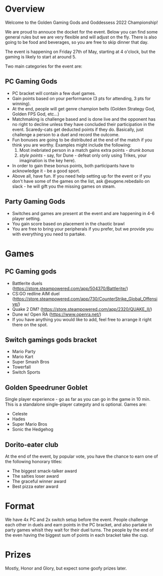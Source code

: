 # Overview
Welcome to the Golden Gaming Gods and Goddessess 2022 Championship!

We are proud to annouce the docket for the event. Below you can find some general rules but we are very flexible and will adjust on the fly.
There is also going to be food and beverages, so you are free to skip dinner that day.

The event is happening on Friday 27th of May, starting at 4 o'clock, but the gaming is likely to start at around 5.

Two main categories for the event are:

## PC Gaming Gods ##
- PC bracket will contain a few duel games.
- Gain points based on your performance (3 pts for attending, 3 pts for winning).
- At the end, people will get genre champion belts (Golden Strategy God, Golden FPS God, etc...)
- Matchmaking is challenge based and is done live and the opponent has no right to decline unless they have concluded their participation in the event. Scaredy-cats get deducted points if they do. Basically, just challenge a person to a duel and record the outcome.
- Fun bonuses are going to be distributed at the end of the match if you think you are worthy. Examples might include the following:
  1) Most inebriated person in a match gains extra points - *drunk bonus*
  2) *style points* - say, for Dune - defeat only only using Trikes, your imagination is the key here).
- In order to gain these bonus points, both participants have to acknowledge it - be a good sport.
- Above all, have fun. If you need help setting up for the event or if you don't have some of the games on the list, ask @eugene.rebedailo on slack - he will gift you the missing games on steam.

## Party Gaming Gods ##
- Switches and games are present at the event and are happening in 4-6 player setting. 
- You gain score based on placement in the chaotic brawl
- You are free to bring your peripherals if you prefer, but we provide you with everything you need to partake.

# Games
## PC Gaming gods
- Battlerite duels (https://store.steampowered.com/app/504370/Battlerite/)
- CS:GO redline AIM duel (https://store.steampowered.com/app/730/CounterStrike_Global_Offensive/)
- Quake 2 DM? (https://store.steampowered.com/app/2320/QUAKE_II/)
- Dune w/ Open RA (https://www.openra.net/)
- If you have anything you would like to add, feel free to arrange it right there on the spot.

## Switch gamings gods bracket
- Mario Party
- Mario Kart
- Super Smash Bros
- Towerfall
- Switch Sports

## Golden Speedruner Goblet 
Single player experience - go as far as you can go in the game in 10 min. This is a standalone single-player categoty and is optional.
Games are:
- Celeste
- Hades
- Super Mario Bros
- Sonic the Hedgehog

## Dorito-eater club
At the end of the event, by popular vote, you have the chance to earn one of the following honorary titles:
- The biggest smack-talker award
- The salties loser award
- The graceful winner award
- Best pizza eater award

# Format
We have 4x PC and 2x switch setup before the event.
People challenge each other in duels and earn points in the PC bracket, and also partake in party games whislt they wait for their duel turns.
The people by the end of the even having the biggest sum of points in each bracket take the cup.

# Prizes
Mostly, Honor and Glory, but expect some goofy prizes later.
